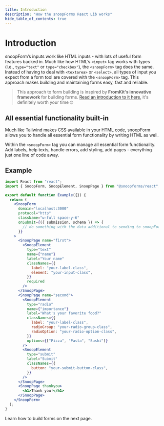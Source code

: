 ```yaml
---
title: Introduction
description: "How the snoopForms React Lib works"
hide_table_of_contents: true
---
```


# Introduction

snoopForm’s inputs work like HTML inputs - with lots of useful form features backed in. Much like how HTML’s `<input>` tag works with types (i.e., `type="text"` or `type="checkbox"`), the `<snoopForm>` tag does the same. Instead of having to deal with `<textarea>` or `<select>`, all types of input you expect from a form tool are covered with the `<snoopForm>` tag. This approach makes building and maintaining forms easy, fast and reliable.

> This approach to form building is inspired by **FromKit's innovative framework** for building forms. [Read an introduction to it here,](https://dev.to/justinschroeder/introducing-formkit-a-vue-3-form-building-framework-53ji) it's definitely worth your time 🤓

## All essential functionality built-in

Much like Tailwind makes CSS available in your HTML code, snoopForm allows you to handle all essential form functionality by writing HTML as well.

Within the `<snoopForm>` tag you can manage all essential form functionality. Add labels, help texts, handle errors, add styling, add pages - everything just one line of code away.

## Example

```jsx
import React from "react";
import { SnoopForm, SnoopElement, SnoopPage } from "@snoopforms/react";

export default function Example({}) {
  return (
    <SnoopForm
      domain="localhost:3000"
      protocol="http"
      className="w-full space-y-6"
      onSubmit={({ submission, schema }) => {
        // do something with the data additional to sending to snoopForms
      }}
    >
      <SnoopPage name="first">
        <SnoopElement
          type="text"
          name={"name"}
          label="Your name"
          classNames={{
            label: "your-label-class",
            element: "your-input-class",
          }}
          required
        />
      </SnoopPage>
      <SnoopPage name="second">
        <SnoopElement
          type="radio"
          name={"importance"}
          label="What's your favorite food?"
          classNames={{
            label: "your-label-class",
            radioGroup: "your-radio-group-class",
            radioOption: "your-radio-option-class",
          }}
          options={["Pizza", "Pasta", "Sushi"]}
        />
        <SnoopElement
          type="submit"
          label="Submit"
          classNames={{
            button: "your-submit-button-class",
          }}
        />
      </SnoopPage>
      <SnoopPage thankyou>
        <h1>Thank you!</h1>
      </SnoopPage>
    </SnoopForm>
  );
}
```

Learn how to build forms on the next page.
